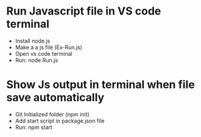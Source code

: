 # Run Javascript file in VS code terminal
+ Install node.js
+ Make a a js file (Ex-Run.js)
+ Open vs code terminal
+ Run: node Run.js

# Show Js output in terminal when file save automatically
+ Git Initialized folder (npm init)
+ Add start script in package.json file
+ Run: npm start